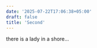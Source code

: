 ```yaml
---
date: '2025-07-22T17:06:38+05:00'
draft: false
title: 'Second'
---
```


there is a lady in a shore...